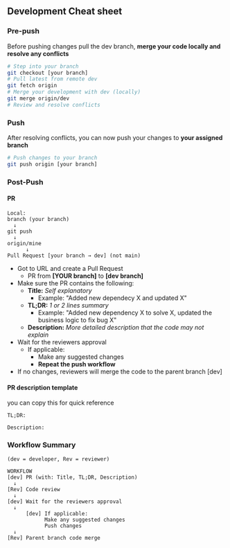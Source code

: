 
## Development Cheat sheet
### Pre-push
Before pushing changes pull the dev branch, **merge your code locally and resolve any conflicts**
  ```bash
  # Step into your branch
git checkout [your branch]
# Pull latest from remote dev
git fetch origin
# Merge your development with dev (locally)
git merge origin/dev
# Review and resolve conflicts
  ```
### Push
After resolving conflicts, you can now push your changes to **your assigned branch**
```bash
# Push changes to your branch
git push origin [your branch]
```

### Post-Push
 
 #### PR
```
Local:
branch (your branch)
  ↓
git push
  ↓
origin/mine 
      ↓
Pull Request [your branch → dev] (not main)

```

- Got to URL and create a Pull Request
  - PR from **[YOUR branch]** to **[dev branch]**
- Make sure the PR contains the following:
    - **Title:** *Self explanatory*
        - Example: "Added new dependecy X and updated X"
    - **TL;DR:** *1 or 2 lines summary*
        - Example: "Added new dependency X to solve X, updated the business logic to fix bug X"
    - **Description:** *More detailed description that the code may not explain*
- Wait for the reviewers approval
  - If applicable:
    - Make any suggested changes
    - **Repeat the push workflow**
- If no changes, reviewers will merge the code to the parent branch [dev]

#### PR description template
you can copy this for quick reference
```
TL;DR: 

Description:
```

### Workflow Summary
```
(dev = developer, Rev = reviewer)

WORKFLOW
[dev] PR (with: Title, TL;DR, Description)
  ↓
[Rev] Code review
  ↓
[dev] Wait for the reviewers approval
  ↓
      [dev] If applicable:    
            Make any suggested changes
            Push changes
  ↓
[Rev] Parent branch code merge

```
